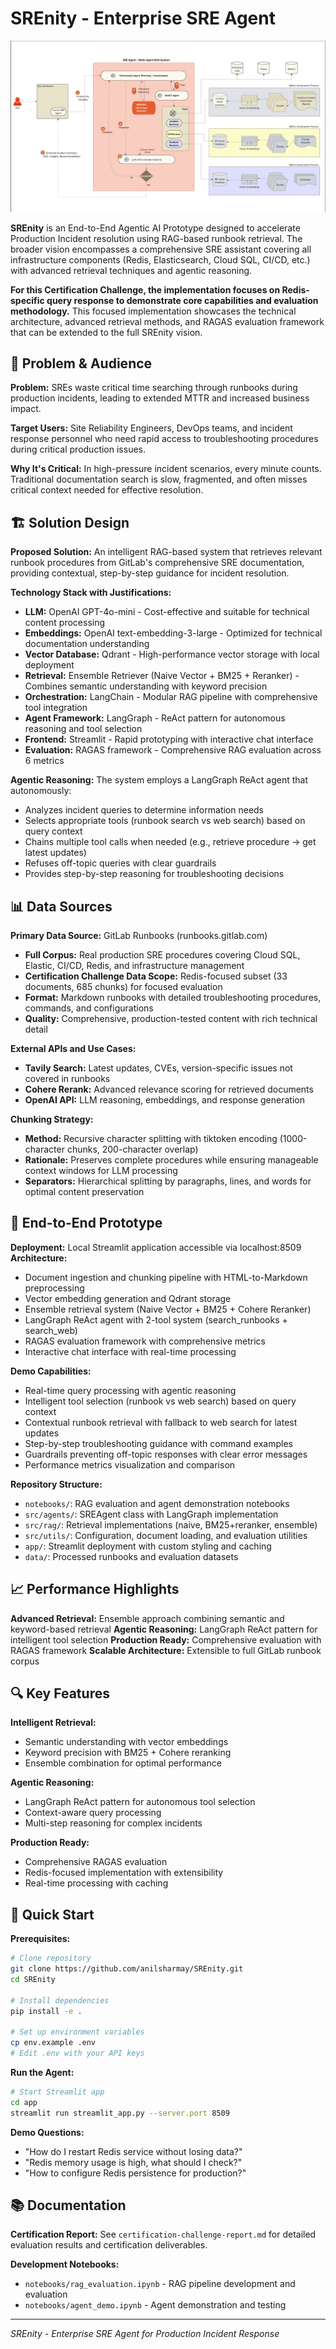 # SREnity - Enterprise SRE Agent

![SREnity](SREnity.png)

**SREnity** is an End-to-End Agentic AI Prototype designed to accelerate Production Incident resolution using RAG-based runbook retrieval. The broader vision encompasses a comprehensive SRE assistant covering all infrastructure components (Redis, Elasticsearch, Cloud SQL, CI/CD, etc.) with advanced retrieval techniques and agentic reasoning.

**For this Certification Challenge, the implementation focuses on Redis-specific query response to demonstrate core capabilities and evaluation methodology.** This focused implementation showcases the technical architecture, advanced retrieval methods, and RAGAS evaluation framework that can be extended to the full SREnity vision.

## 🎯 Problem & Audience

**Problem:** SREs waste critical time searching through runbooks during production incidents, leading to extended MTTR and increased business impact.

**Target Users:** Site Reliability Engineers, DevOps teams, and incident response personnel who need rapid access to troubleshooting procedures during critical production issues.

**Why It's Critical:** In high-pressure incident scenarios, every minute counts. Traditional documentation search is slow, fragmented, and often misses critical context needed for effective resolution.

## 🏗️ Solution Design

**Proposed Solution:** An intelligent RAG-based system that retrieves relevant runbook procedures from GitLab's comprehensive SRE documentation, providing contextual, step-by-step guidance for incident resolution.

**Technology Stack with Justifications:**
- **LLM:** OpenAI GPT-4o-mini - Cost-effective and suitable for technical content processing
- **Embeddings:** OpenAI text-embedding-3-large - Optimized for technical documentation understanding
- **Vector Database:** Qdrant - High-performance vector storage with local deployment
- **Retrieval:** Ensemble Retriever (Naive Vector + BM25 + Reranker) - Combines semantic understanding with keyword precision
- **Orchestration:** LangChain - Modular RAG pipeline with comprehensive tool integration
- **Agent Framework:** LangGraph - ReAct pattern for autonomous reasoning and tool selection
- **Frontend:** Streamlit - Rapid prototyping with interactive chat interface
- **Evaluation:** RAGAS framework - Comprehensive RAG evaluation across 6 metrics

**Agentic Reasoning:** The system employs a LangGraph ReAct agent that autonomously:
- Analyzes incident queries to determine information needs
- Selects appropriate tools (runbook search vs web search) based on query context
- Chains multiple tool calls when needed (e.g., retrieve procedure → get latest updates)
- Refuses off-topic queries with clear guardrails
- Provides step-by-step reasoning for troubleshooting decisions

## 📊 Data Sources

**Primary Data Source:** GitLab Runbooks (runbooks.gitlab.com)
- **Full Corpus:** Real production SRE procedures covering Cloud SQL, Elastic, CI/CD, Redis, and infrastructure management
- **Certification Challenge Data Scope:** Redis-focused subset (33 documents, 685 chunks) for focused evaluation
- **Format:** Markdown runbooks with detailed troubleshooting procedures, commands, and configurations
- **Quality:** Comprehensive, production-tested content with rich technical detail

**External APIs and Use Cases:**
- **Tavily Search:** Latest updates, CVEs, version-specific issues not covered in runbooks
- **Cohere Rerank:** Advanced relevance scoring for retrieved documents
- **OpenAI API:** LLM reasoning, embeddings, and response generation

**Chunking Strategy:** 
- **Method:** Recursive character splitting with tiktoken encoding (1000-character chunks, 200-character overlap)
- **Rationale:** Preserves complete procedures while ensuring manageable context windows for LLM processing
- **Separators:** Hierarchical splitting by paragraphs, lines, and words for optimal content preservation

## 🚀 End-to-End Prototype

**Deployment:** Local Streamlit application accessible via localhost:8509
**Architecture:** 
- Document ingestion and chunking pipeline with HTML-to-Markdown preprocessing
- Vector embedding generation and Qdrant storage
- Ensemble retrieval system (Naive Vector + BM25 + Cohere Reranker)
- LangGraph ReAct agent with 2-tool system (search_runbooks + search_web)
- RAGAS evaluation framework with comprehensive metrics
- Interactive chat interface with real-time processing

**Demo Capabilities:**
- Real-time query processing with agentic reasoning
- Intelligent tool selection (runbook vs web search) based on query context
- Contextual runbook retrieval with fallback to web search for latest updates
- Step-by-step troubleshooting guidance with command examples
- Guardrails preventing off-topic responses with clear error messages
- Performance metrics visualization and comparison

**Repository Structure:**
- `notebooks/`: RAG evaluation and agent demonstration notebooks
- `src/agents/`: SREAgent class with LangGraph implementation
- `src/rag/`: Retrieval implementations (naive, BM25+reranker, ensemble)
- `src/utils/`: Configuration, document loading, and evaluation utilities
- `app/`: Streamlit deployment with custom styling and caching
- `data/`: Processed runbooks and evaluation datasets

## 📈 Performance Highlights

**Advanced Retrieval:** Ensemble approach combining semantic and keyword-based retrieval
**Agentic Reasoning:** LangGraph ReAct pattern for intelligent tool selection
**Production Ready:** Comprehensive evaluation with RAGAS framework
**Scalable Architecture:** Extensible to full GitLab runbook corpus

## 🔍 Key Features

**Intelligent Retrieval:** 
- Semantic understanding with vector embeddings
- Keyword precision with BM25 + Cohere reranking
- Ensemble combination for optimal performance

**Agentic Reasoning:**
- LangGraph ReAct pattern for autonomous tool selection
- Context-aware query processing
- Multi-step reasoning for complex incidents

**Production Ready:**
- Comprehensive RAGAS evaluation
- Redis-focused implementation with extensibility
- Real-time processing with caching

## 🎯 Quick Start

**Prerequisites:**
```bash
# Clone repository
git clone https://github.com/anilsharmay/SREnity.git
cd SREnity

# Install dependencies
pip install -e .

# Set up environment variables
cp env.example .env
# Edit .env with your API keys
```

**Run the Agent:**
```bash
# Start Streamlit app
cd app
streamlit run streamlit_app.py --server.port 8509
```

**Demo Questions:**
- "How do I restart Redis service without losing data?"
- "Redis memory usage is high, what should I check?"
- "How to configure Redis persistence for production?"

## 📚 Documentation

**Certification Report:** See `certification-challenge-report.md` for detailed evaluation results and certification deliverables.

**Development Notebooks:** 
- `notebooks/rag_evaluation.ipynb` - RAG pipeline development and evaluation
- `notebooks/agent_demo.ipynb` - Agent demonstration and testing

---

*SREnity - Enterprise SRE Agent for Production Incident Response*